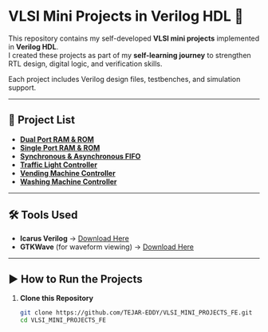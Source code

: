 # VLSI Mini Projects in Verilog HDL 🚀

This repository contains my self-developed **VLSI mini projects** implemented in **Verilog HDL**.  
I created these projects as part of my **self-learning journey** to strengthen RTL design, digital logic, and verification skills.  

Each project includes Verilog design files, testbenches, and simulation support.

---

## 📂 Project List
- **[Dual Port RAM & ROM](./dual_port_ram_rom_a_s)**  
- **[Single Port RAM & ROM](./single_port_ram_rom_a_s)**  
- **[Synchronous & Asynchronous FIFO](./synchronous_asynchronous_fifo)**  
- **[Traffic Light Controller](./traffic_light_controller)**  
- **[Vending Machine Controller](./vending_machine_controller)**  
- **[Washing Machine Controller](./washing_machine_controller)**  

---

## 🛠️ Tools Used
- **Icarus Verilog** → [Download Here](https://steveicarus.github.io/iverilog/)  
- **GTKWave** (for waveform viewing) → [Download Here](http://gtkwave.sourceforge.net/)  

---

## ▶️ How to Run the Projects

1. **Clone this Repository**
   ```bash
   git clone https://github.com/TEJAR-EDDY/VLSI_MINI_PROJECTS_FE.git
   cd VLSI_MINI_PROJECTS_FE
